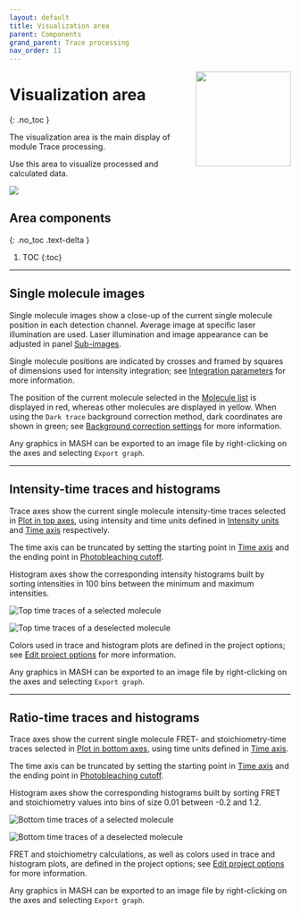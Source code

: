 ```yaml
---
layout: default
title: Visualization area
parent: Components
grand_parent: Trace processing
nav_order: 11
---
```


<img src="../../assets/images/logos/logo-trace-processing_400px.png" width="170" style="float:right; margin-left: 15px;"/>

# Visualization area
{: .no_toc }

The visualization area is the main display of module Trace processing.

Use this area to visualize processed and calculated data.

<a class="plain" href="../../assets/images/gui/TP-area-visu.png"><img src="../../assets/images/gui/TP-area-visu.png" /></a>

## Area components
{: .no_toc .text-delta }

1. TOC
{:toc}


---

## Single molecule images

Single molecule images show a close-up of the current single molecule position in each detection channel.
Average image at specific laser illumination are used.
Laser illumination and image appearance can be adjusted in panel 
[Sub-images](panel-subimage.html).

Single molecule positions are indicated by crosses and framed by squares of dimensions used for intensity integration; see 
[Integration parameters](../../video-processing/panels/panel-intensity-integration.html#integration-parameters) for more information.

The position of the current molecule selected in the 
[Molecule list](panel-sample-management.html#molecule-list) is displayed in red, whereas other molecules are displayed in yellow.
When using the `Dark trace` background correction method, dark coordinates are shown in green; see 
[Background correction settings](panel-background-correction.html#background-correction-settings) for more information.

Any graphics in MASH can be exported to an image file by right-clicking on the axes and selecting `Export graph`.


---

## Intensity-time traces and histograms

Trace axes show the current single molecule intensity-time traces selected in 
[Plot in top axes](panel-plot.html#plot-in-top-axes), using intensity and time units defined in 
[Intensity units](panel-plot.html#intensity-units) and 
[Time axis](panel-plot.html#time-axis) respectively.

The time axis can be truncated by setting the starting point in 
[Time axis](panel-plot.html#time-axis) and the ending point in 
[Photobleaching cutoff](panel-photobleaching.html#photobleaching-cutoff).

Histogram axes show the corresponding intensity histograms built by sorting intensities in 100 bins between the minimum and maximum intensities.

![Top time traces of a selected molecule](../../assets/images/gui/TP-area-visu-toptraces-selected.png "Selected molecule")

![Top time traces of a deselected molecule](../../assets/images/gui/TP-area-visu-toptraces-deselected.png "deselected molecule")

Colors used in trace and histogram plots are defined in the project options; see 
[Edit project options](area-project-management.html#edit-project-options) for more information.

Any graphics in MASH can be exported to an image file by right-clicking on the axes and selecting `Export graph`.


---

## Ratio-time traces and histograms

Trace axes show the current single molecule FRET- and stoichiometry-time traces selected in 
[Plot in bottom axes](panel-plot.html#plot-in-bottom-axes), using time units defined in 
[Time axis](panel-plot.html#time-axis).

The time axis can be truncated by setting the starting point in 
[Time axis](panel-plot.html#time-axis) and the ending point in 
[Photobleaching cutoff](panel-photobleaching.html#photobleaching-cutoff).

Histogram axes show the corresponding histograms built by sorting FRET and stoichiometry values into bins of size 0.01 between -0.2 and 1.2.

![Bottom time traces of a selected molecule](../../assets/images/gui/TP-area-visu-bottomtraces-selected.png "Selected molecule")

![Bottom time traces of a deselected molecule](../../assets/images/gui/TP-area-visu-bottomtraces-deselected.png "deselected molecule")

FRET and stoichiometry calculations, as well as colors used in trace and histogram plots, are defined in the project options; see 
[Edit project options](area-project-management.html#edit-project-options) for more information.

Any graphics in MASH can be exported to an image file by right-clicking on the axes and selecting `Export graph`.

